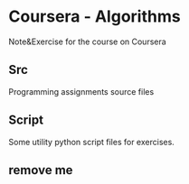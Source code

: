 # Coursera - Algorithms

Note&Exercise for the course on Coursera

## Src

Programming assignments source files

## Script

Some utility python script files for exercises.

## remove me
